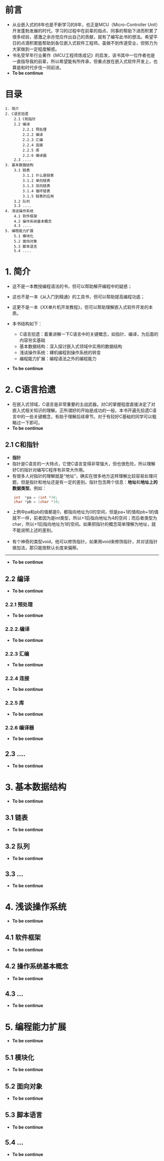 # 前言
- 从业嵌入式的8年也是不断学习的8年，也正是MCU（Micro-Controller Unit）开发蓬勃发展的时代。学习的过程中在前辈的指点、同事的帮助下进而积累了很多经验，感激之余亦觉应作出自己的贡献，就有了编写此书的想法。希望平日的点滴积累能帮助到各位嵌入式软件工程师。虽做不到传道受业，但努力为大家做到一定程度解惑。
- 书名受早年行业著作《MCU工程师炼成记》的启发，该书其中一位作者也是一直指导我的前辈，所以希望能有所传承，但重点放在嵌入式软件开发上，也算是和时代步伐一同前进。
- **To be continue**

# 目录
    1. 简介         
    2. C语言拾遗         
        2.1 C和指针         
        2.2 编译           
            2.2.1 预处理              
            2.2.2 编译            
            2.2.3 汇编    
            2.2.4 连接    
            2.2.5 库    
            2.2.6 编译器     
        2.3 ....    
    3. 基本数据结构    
        3.1 链表        
            3.1.1 什么是链表                
            3.1.2 单向链表                
            3.1.3 双向链表        
            3.1.4 循环链表        
            3.1.5 链表的应用        
        3.2 队列     
        3.3 ....     
    4. 浅谈操作系统    
        4.1 软件框架    
        4.2 操作系统基本概念    
        4.3 ....    
    5. 编程能力扩展    
        5.1 模块化    
        5.2 面向对象    
        5.3 脚本语言    
        5.4 ....    
    
# 1. 简介
- 这不是一本教授编程语法的书，但可以帮助解开编程中的疑惑；
- 这也不是一本《从入门到精通》的工具书，但可以帮助提高编程功底；
- 这更不是一本《XX单片机开发教程》，但可以帮助理解嵌入式软件开发的本质。

- 本书结构如下：
    - C语言拾遗：着重讲解一下C语言中的关键概念，如指针、编译，为后面的内容夯实基础
    - 基本数据结构：深入探讨嵌入式领域中实用的数据结构
    - 浅谈操作系统：裸机编程到操作系统的转变
    - 编程能力扩展：编程语法之外的编程能力

- **To be continue**

# 2. C语言拾遗
- 在嵌入式领域，C语言是非常重要的主战武器。对C的掌握程度直接决定了对嵌入式相关知识的理解。正所谓好的开始是成功的一般，本书开遍先拾遗C语言中的一些关键概念，有助于理解后续章节。对于有较好C基础的同学可以粗略过一下即可。
- **To be continue**

## 2.1 C和指针
- **指针**
- 指针是C语言的一大特点，它使C语言变得非常强大，但也很危险，所以理解好C的指针对编写C程序有非常大作用。     
- 有很多人对指针的理解就是“地址”，确实在很多地方这样理解比较容易处理问题，但是指针和地址还是有一定的差别。指针包含两个信息：**地址**和**地址上的数据类型**。例如：
```c
    int  *pa = (int *)0;
    char *pb = (char *)0;
```
- 上例中pa和pb的值都是0，都指向地址为0的空间，但是pa+1的值和pb+1的值就不一样，前者因为是int类型，所以+1后指向地址为4的空间；而后者类型为char，所以+1后指向地址为1的空间。如果把指针的概念简单理解为地址，就不能说明上述的差别。     
   
- 有个神奇的类型void，他可以修饰指针。如果用void来修饰指针，并对该指针做加法，那只能按默认长度来偏移。  

------------------------------------------------------------
- **To be continue**

## 2.2 编译
- **To be continue**

### 2.2.1 预处理
- **To be continue**

### 2.2.2.编译
- **To be continue**

### 2.2.3 汇编
- **To be continue**

### 2.2.4 连接
- **To be continue**

### 2.2.5 库
- **To be continue**

### 2.2.6 编译器
- **To be continue**

## 2.3 ....
- **To be continue**

# 3. 基本数据结构
- **To be continue**

## 3.1 链表
- **To be continue**

## 3.2 队列
- **To be continue**

## 3.3 ...
- **To be continue**

# 4. 浅谈操作系统
- **To be continue**

## 4.1 软件框架
- **To be continue**

## 4.2 操作系统基本概念
- **To be continue**

## 4.3 ...
- **To be continue**


# 5. 编程能力扩展
- **To be continue**

## 5.1 模块化
- **To be continue**

## 5.2 面向对象
- **To be continue**

## 5.3 脚本语言
- **To be continue**

## 5.4 ...
- **To be continue**


